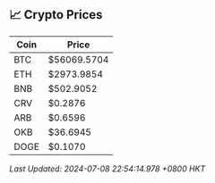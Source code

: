 ## 📈 Crypto Prices

| Coin | Price |
| ---- | ----- |
| BTC | $56069.5704 |
| ETH | $2973.9854 |
| BNB | $502.9052 |
| CRV | $0.2876 |
| ARB | $0.6596 |
| OKB | $36.6945 |
| DOGE | $0.1070 |

_Last Updated: 2024-07-08 22:54:14.978 +0800 HKT_